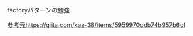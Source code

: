 factoryパターンの勉強

[参考元](https://qiita.com/kaz-38/items/5959970ddb74b957b6cf)https://qiita.com/kaz-38/items/5959970ddb74b957b6cf
